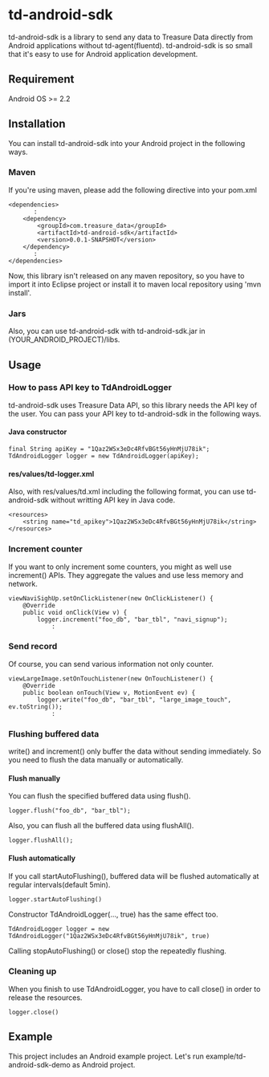 # td-android-sdk

td-android-sdk is a library to send any data to Treasure Data directly from Android applications without td-agent(fluentd). td-android-sdk is so small that it's easy to use for Android application development.

## Requirement

Android OS >= 2.2

## Installation

You can install td-android-sdk into your Android project in the following ways.

### Maven

If you're using maven, please add the following directive into your pom.xml

    <dependencies>
           :
        <dependency>
            <groupId>com.treasure_data</groupId>
            <artifactId>td-android-sdk</artifactId>
            <version>0.0.1-SNAPSHOT</version>
        </dependency>
           :
    </dependencies>

Now, this library isn't released on any maven repository, so you have to import it into Eclipse project or install it to maven local repository using 'mvn install'.

### Jars

Also, you can use td-android-sdk with td-android-sdk.jar in (YOUR_ANDROID_PROJECT)/libs.

## Usage

### How to pass API key to TdAndroidLogger

td-android-sdk uses Treasure Data API, so this library needs the API key of the user. You can pass your API key to td-android-sdk in the following ways.

#### Java constructor

    final String apiKey = "1Qaz2WSx3eDc4RfvBGt56yHnMjU78ik";
    TdAndroidLogger logger = new TdAndroidLogger(apiKey);

#### res/values/td-logger.xml

Also, with res/values/td.xml including the following format, you can use td-android-sdk without writting API key in Java code.

    <resources>
        <string name="td_apikey">1Qaz2WSx3eDc4RfvBGt56yHnMjU78ik</string>
    </resources>

### Increment counter

If you want to only increment some counters, you might as well use increment() APIs. They aggregate the values and use less memory and network.

    viewNaviSighUp.setOnClickListener(new OnClickListener() {
        @Override
        public void onClick(View v) {
            logger.increment("foo_db", "bar_tbl", "navi_signup");
                :

### Send record

Of course, you can send various information not only counter.

    viewLargeImage.setOnTouchListener(new OnTouchListener() {
        @Override
        public boolean onTouch(View v, MotionEvent ev) {
            logger.write("foo_db", "bar_tbl", "large_image_touch", ev.toString());
                :

### Flushing buffered data

write() and increment() only buffer the data without sending immediately. So you need to flush the data manually or automatically.

#### Flush manually

You can flush the specified buffered data using flush().

    logger.flush("foo_db", "bar_tbl");

Also, you can flush all the buffered data using flushAll().

    logger.flushAll();

#### Flush automatically

If you call startAutoFlushing(), buffered data will be flushed automatically at regular intervals(default 5min).

    logger.startAutoFlushing()

Constructor TdAndroidLogger(..., true) has the same effect too.

    TdAndroidLogger logger = new TdAndroidLogger("1Qaz2WSx3eDc4RfvBGt56yHnMjU78ik", true)

Calling stopAutoFlushing() or close() stop the repeatedly flushing.

### Cleaning up

When you finish to use TdAndroidLogger, you have to call close() in order to release the resources.

    logger.close()

## Example

This project includes an Android example project. Let's run example/td-android-sdk-demo as Android project.
